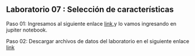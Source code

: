 ## Laboratorio 07 : Selección de características 

Paso 01: Ingresamos al siguiente enlace [link](source/lab07-reg_logistica02.ipynb),y lo vamos ingresando en jupiter notebook.

Paso 02: Descargar archivos de datos del laboratorio en el siguiente enlace [link](https://drive.google.com/file/d/1jyW5leoYk_BwL3k7vc-JCl1Ns0QBnyp7/view?usp=drive_link)


